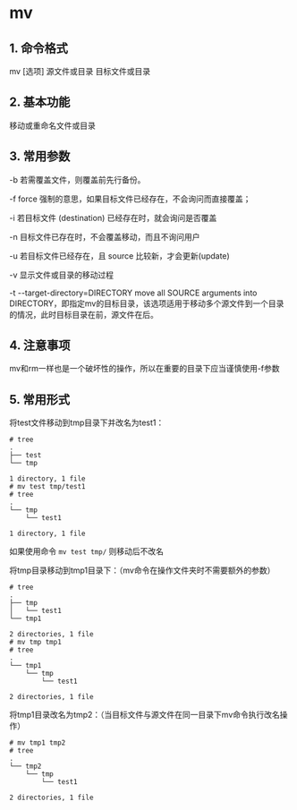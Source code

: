 # mv

## 1. 命令格式

mv [选项] 源文件或目录 目标文件或目录

## 2. 基本功能

移动或重命名文件或目录

## 3. 常用参数

-b	若需覆盖文件，则覆盖前先行备份。

-f	force 强制的意思，如果目标文件已经存在，不会询问而直接覆盖；

-i	若目标文件 (destination) 已经存在时，就会询问是否覆盖

-n	目标文件已存在时，不会覆盖移动，而且不询问用户

-u	若目标文件已经存在，且 source 比较新，才会更新(update)

-v	显示文件或目录的移动过程

-t	--target-directory=DIRECTORY move all SOURCE arguments into DIRECTORY，即指定mv的目标目录，该选项适用于移动多个源文件到一个目录的情况，此时目标目录在前，源文件在后。

## 4. 注意事项

mv和rm一样也是一个破坏性的操作，所以在重要的目录下应当谨慎使用-f参数

## 5. 常用形式

将test文件移动到tmp目录下并改名为test1：

```console
# tree
.
├── test
└── tmp

1 directory, 1 file
# mv test tmp/test1
# tree
.
└── tmp
    └── test1

1 directory, 1 file
```

如果使用命令 `mv test tmp/` 则移动后不改名

将tmp目录移动到tmp1目录下：（mv命令在操作文件夹时不需要额外的参数）

```console
# tree
.
├── tmp
│   └── test1
└── tmp1

2 directories, 1 file
# mv tmp tmp1
# tree
.
└── tmp1
    └── tmp
        └── test1

2 directories, 1 file
```

将tmp1目录改名为tmp2：（当目标文件与源文件在同一目录下mv命令执行改名操作）

```console
# mv tmp1 tmp2
# tree
.
└── tmp2
    └── tmp
        └── test1

2 directories, 1 file
```

